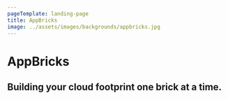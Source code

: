```yaml
---
pageTemplate: landing-page
title: AppBricks
image: ../assets/images/backgrounds/appbricks.jpg
---
```


# AppBricks

## Building your cloud footprint one brick at a time.
